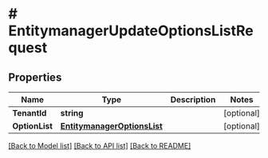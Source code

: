 # # EntitymanagerUpdateOptionsListRequest


## Properties 


Name | Type | Description | Notes
------------ | ------------- | ------------- | -------------
**TenantId**| **string** |   | [optional]
**OptionList**| [**EntitymanagerOptionsList**](EntitymanagerOptionsList.md) |   | [optional]


[[Back to Model list]](../../README.md#models) [[Back to API list]](../../README.md#endpoints) [[Back to README]](../../README.md)

